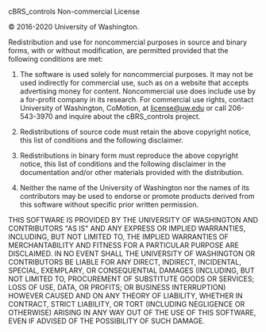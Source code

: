 cBRS_controls Non-commercial License

© 2016-2020 University of Washington.

Redistribution and use for noncommercial purposes in source and binary forms, with or without modification, are permitted provided that the following conditions are met:

1. The software is used solely for noncommercial purposes. It may not be used indirectly for commercial use, such as on a website that accepts advertising money for content. Noncommercial use does include use by a for-profit company in its research. For commercial use rights, contact University of Washington, CoMotion, at license@uw.edu or call 206-543-3970 and inquire about the cBRS_controls project.

2. Redistributions of source code must retain the above copyright notice, this list of conditions and the following disclaimer.

3. Redistributions in binary form must reproduce the above copyright notice, this list of conditions and the following disclaimer in the documentation and/or other materials provided with the distribution.

4. Neither the name of the University of Washington nor the names of its contributors may be used to endorse or promote products derived from this software without specific prior written permission.

THIS SOFTWARE IS PROVIDED BY THE UNIVERSITY OF WASHINGTON AND CONTRIBUTORS "AS IS" AND ANY EXPRESS OR IMPLIED WARRANTIES, INCLUDING, BUT NOT LIMITED TO, THE IMPLIED WARRANTIES OF MERCHANTABILITY AND FITNESS FOR A PARTICULAR PURPOSE ARE DISCLAIMED. IN NO EVENT SHALL THE UNIVERSITY OF WASHINGTON OR CONTRIBUTORS BE LIABLE FOR ANY DIRECT, INDIRECT, INCIDENTAL, SPECIAL, EXEMPLARY, OR CONSEQUENTIAL DAMAGES (INCLUDING, BUT NOT LIMITED TO, PROCUREMENT OF SUBSTITUTE GOODS OR SERVICES; LOSS OF USE, DATA, OR PROFITS; OR BUSINESS INTERRUPTION) HOWEVER CAUSED AND ON ANY THEORY OF LIABILITY, WHETHER IN CONTRACT, STRICT LIABILITY, OR TORT (INCLUDING NEGLIGENCE OR OTHERWISE) ARISING IN ANY WAY OUT OF THE USE OF THIS SOFTWARE, EVEN IF ADVISED OF THE POSSIBILITY OF SUCH DAMAGE.

